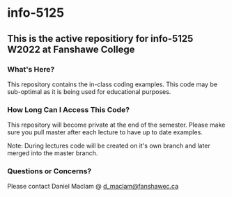 # info-5125

## This is the active repositiory for info-5125 W2022 at Fanshawe College

### What's Here?
This repository contains the in-class coding examples. This code may be sub-optimal as it is being used for educational purposes.

### How Long Can I Access This Code?
This repository will become private at the end of the semester. Please make sure you pull master after each lecture to have up to date examples.

Note: During lectures code will be created on it's own branch and later merged into the master branch.

### Questions or Concerns?
Please contact Daniel Maclam @ d_maclam@fanshawec.ca

